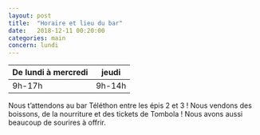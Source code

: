 ```yaml
---
layout: post
title:  "Horaire et lieu du bar"
date:   2018-12-11 00:20:00
categories: main
concern: lundi
---
```


| De lundi à mercredi        | jeudi           |
| ------------- |:-------------:|
| 9h-17h      | 9h-14h |

Nous t’attendons au bar Téléthon entre les épis 2 et 3 ! Nous vendons des boissons, de la nourriture et des tickets de Tombola !
Nous avons aussi beaucoup de sourires à offrir.
